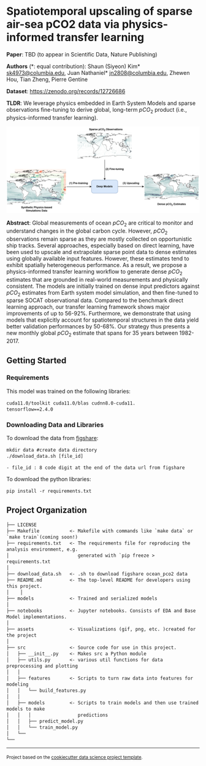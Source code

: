 Spatiotemporal upscaling of sparse air-sea pCO2 data via physics-informed transfer learning
==============================

__Paper__: TBD (to appear in Scientific Data, Nature Publishing)

__Authors__ (\*: equal contribution): Shaun (Siyeon) Kim* [sk4973@columbia.edu](mailto:sk4973@columbia.edu), Juan Nathaniel* [jn2808@columbia.edu](mailto:jn2808@columbia.edu), Zhewen Hou, Tian Zheng, Pierre Gentine

__Dataset__: https://zenodo.org/records/12726686

__TLDR__: We leverage physics embedded in Earth System Models and sparse observations fine-tuning to derive global, long-term $pCO_2$ product (i.e., physics-informed transfer learning).

![Overview](assets/overview_pco2.jpg)

__Abstract__: Global measurements of ocean $pCO_2$ are critical to monitor and understand changes in the global carbon cycle. However, $pCO_2$ observations remain sparse as they are mostly collected on opportunistic ship tracks. Several approaches, especially based on direct learning, have been used to upscale and extrapolate sparse point data to dense estimates using globally available input features. However, these estimates tend to exhibit spatially heterogeneous performance. As a result, we propose a physics-informed transfer learning workflow to generate dense $pCO_2$ estimates that are grounded in real-world measurements and physically consistent. The models are initially trained on dense input predictors against $pCO_2$ estimates from Earth system model simulation, and then fine-tuned to sparse SOCAT observational data. Compared to the benchmark direct learning approach, our transfer learning framework shows major improvements of up to 56-92\%. Furthermore, we demonstrate that using models that explicitly account for spatiotemporal structures in the data yield better validation performances by 50-68\%. Our strategy thus presents a new monthly global $pCO_2$ estimate that spans for 35 years between 1982-2017.

<!-- ## CNN-UNET Pretrained Model

### PERFORMANCE

![Alt text](https://github.com/sk981102/ocean_co2/blob/main/assets/cnn-unet.gif)

**RMSE over TIME** 

![Alt text](https://github.com/sk981102/ocean_co2/blob/main/assets/unet-overtime.png)


## ConvLSTM Pretrained Model 

### PERFORMANCE

![Alt text](https://github.com/sk981102/ocean_co2/blob/main/assets/cnn-lstm.gif)

**RMSE over TIME** 

![Alt text](https://github.com/sk981102/ocean_co2/blob/main/assets/nfp-overtime.png)


## Performance compared to Traditional ML

| Model  | RMSE (uatm) |
| ------------- | ------------- |
| Random Forest  | 40.387 |
| FFN  | 39.494 |
| XgBoost  | 37.709  |
| **CNN-UNET**  | **8.499** |
| **ConvLSTM** | **3.737**  |


## Potenial Use Cases of Pretrained Models

1. Used to predict dpCO2 in addition to pCO2 via transfer learning
2. Used to predict pCO2 in real world SOCAT sampling via transfer learning -->

Getting Started
------------

### Requirements
This model was trained on the following libraries:

```` 
cuda11.0/toolkit cuda11.0/blas cudnn8.0-cuda11.
tensorflow==2.4.0
````

### Downloading Data and Libraries
To download the data from [figshare](https://figshare.com/articles/dataset/CESM_ocean_pCO2_testbed/8798999?file=16129505):
```` 
mkdir data #create data directory
./download_data.sh [file_id]
````
    - file_id : 8 code digit at the end of the data url from figshare


To download the python libraries:
```` 
pip install -r requirements.txt
````


Project Organization
------------
    ├── LICENSE
    ├── Makefile           <- Makefile with commands like `make data` or `make train`(coming soon!)
    ├── requirements.txt   <- The requirements file for reproducing the analysis environment, e.g.
    │                         generated with `pip freeze > requirements.txt
    │
    ├── download_data.sh   <- .sh to download figshare ocean_pco2 data
    ├── README.md          <- The top-level README for developers using this project.
    │    │
    ├── models             <- Trained and serialized models
    │
    ├── notebooks          <- Jupyter notebooks. Consists of EDA and Base Model implementations.
    │
    ├── assets             <- Visualizations (gif, png, etc. )created for the project
    │
    ├── src                <- Source code for use in this project.
    │   ├── __init__.py    <- Makes src a Python module
    │   ├── utils.py       <- various util functions for data preprocessing and plotting
    │   │
    │   ├── features       <- Scripts to turn raw data into features for modeling
    │   │   └── build_features.py
    │   │
    │   ├── models         <- Scripts to train models and then use trained models to make
    │   │   │                 predictions
    │   │   ├── predict_model.py
    │   │   └── train_model.py
    │   └── 
    └── 
--------

<p><small>Project based on the <a target="_blank" href="https://drivendata.github.io/cookiecutter-data-science/">cookiecutter data science project template</a>.
